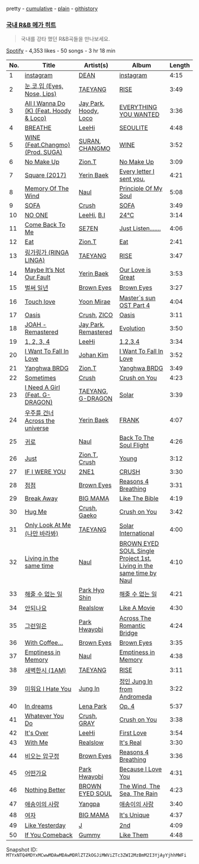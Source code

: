 pretty - [cumulative](/playlists/cumulative/37i9dQZF1DXe4qmDjDW0Ug.md) - [plain](/playlists/plain/37i9dQZF1DXe4qmDjDW0Ug) - [githistory](https://github.githistory.xyz/mackorone/spotify-playlist-archive/blob/main/playlists/plain/37i9dQZF1DXe4qmDjDW0Ug)

### [국내 R&B 메가 히트](https://open.spotify.com/playlist/37i9dQZF1DXe4qmDjDW0Ug)

> 국내를 강타 했던 R&B곡들을 만나보세요.

[Spotify](https://open.spotify.com/user/spotify) - 4,353 likes - 50 songs - 3 hr 18 min

| No. | Title | Artist(s) | Album | Length |
|---|---|---|---|---|
| 1 | [instagram](https://open.spotify.com/track/6z1kLsntE7FuzKZHZWrXYN) | [DEAN](https://open.spotify.com/artist/3eCd0TZrBPm2n9cDG6yWfF) | [instagram](https://open.spotify.com/album/1wW2yfORAbOEfn2Et1q687) | 4:15 |
| 2 | [눈,코,입 \(Eyes, Nose, Lips\)](https://open.spotify.com/track/0lYtIvI7bO51PZSeK22Mbz) | [TAEYANG](https://open.spotify.com/artist/6udveWUgX4vu75FF0DTrXV) | [RISE](https://open.spotify.com/album/1Y9so4jq4t4taAHu0VdKX3) | 3:49 |
| 3 | [All I Wanna Do \(K\) \(Feat\. Hoody & Loco\)](https://open.spotify.com/track/2FWquqPNxte8iqZ3ATQG0p) | [Jay Park](https://open.spotify.com/artist/4XDi67ZENZcbfKnvMnTYsI), [Hoody](https://open.spotify.com/artist/7lXgbtBDcCRbfc5f8FhGUL), [Loco](https://open.spotify.com/artist/2e4G04F77jxVuDYo44TCSm) | [EVERYTHING YOU WANTED](https://open.spotify.com/album/0c4LKBzh0ufU36AyuzZRc2) | 3:36 |
| 4 | [BREATHE](https://open.spotify.com/track/6G4z9WbxyEeWdEQTfShACT) | [LeeHi](https://open.spotify.com/artist/7cVZApDoQZpS447nHTsNqu) | [SEOULITE](https://open.spotify.com/album/2c41Flo2HQgy0A9P3xuSFf) | 4:48 |
| 5 | [WINE \(Feat.Changmo\) \(Prod\. SUGA\)](https://open.spotify.com/track/3eHkFA3StDR9BU7EVrUFLs) | [SURAN](https://open.spotify.com/artist/1mORehSVEd7lcaT2d7Sl2K), [CHANGMO](https://open.spotify.com/artist/3hvinNZRzTLoREmqFiKr1b) | [WINE](https://open.spotify.com/album/26adxLsliyYcCfVTF6xA75) | 3:52 |
| 6 | [No Make Up](https://open.spotify.com/track/4ppKRxity3jJd2hGoVyD4u) | [Zion.T](https://open.spotify.com/artist/5HenzRvMtSrgtvU16XAoby) | [No Make Up](https://open.spotify.com/album/0r0xWI5K9ieP0jpZUrXrDd) | 3:09 |
| 7 | [Square \(2017\)](https://open.spotify.com/track/13On7DYsJ3IrWxBWuOwM8t) | [Yerin Baek](https://open.spotify.com/artist/6dhfy4ByARPJdPtMyrUYJK) | [Every letter I sent you.](https://open.spotify.com/album/20hW2P3VSNJ1A7MwjIJ0Up) | 4:21 |
| 8 | [Memory Of The Wind](https://open.spotify.com/track/1uMLtqpe8beA6fPy3ApJcJ) | [Naul](https://open.spotify.com/artist/22oiFjlZPKJ1XphV2et1u1) | [Principle Of My Soul](https://open.spotify.com/album/2nrbL5Wk9xMl9Vuhwze6K4) | 5:08 |
| 9 | [SOFA](https://open.spotify.com/track/3dbyyPqdnNZkvPr7PptIRJ) | [Crush](https://open.spotify.com/artist/6aLdhHUqgdKE86xbtNmY8g) | [SOFA](https://open.spotify.com/album/7krvtQD2rv7PGdRaLLPW3P) | 3:49 |
| 10 | [NO ONE](https://open.spotify.com/track/0iQ7Nc2YhlyGHeUi4R8Gl6) | [LeeHi](https://open.spotify.com/artist/7cVZApDoQZpS447nHTsNqu), [B.I](https://open.spotify.com/artist/0UntV1Bw2hk3fbRrm9eMP6) | [24℃](https://open.spotify.com/album/5u9CP1NknadV33hZepVEy5) | 3:14 |
| 11 | [Come Back To Me](https://open.spotify.com/track/4ezlt6ciGxes2ctqphnKVU) | [SE7EN](https://open.spotify.com/artist/14yLuCwlBqteUdBqx9soJV) | [Just Listen.......](https://open.spotify.com/album/4QoM0VDe5UPOotBYmmcg5U) | 4:06 |
| 12 | [Eat](https://open.spotify.com/track/09Nhl3YQnChjlq8WmJz7FS) | [Zion.T](https://open.spotify.com/artist/5HenzRvMtSrgtvU16XAoby) | [Eat](https://open.spotify.com/album/4xI4eqUbq72Dk1slHQePQW) | 2:41 |
| 13 | [링가링가 \(RINGA LINGA\)](https://open.spotify.com/track/7fLijBP4BGujlmHRP3aX32) | [TAEYANG](https://open.spotify.com/artist/6udveWUgX4vu75FF0DTrXV) | [RISE](https://open.spotify.com/album/1Y9so4jq4t4taAHu0VdKX3) | 3:47 |
| 14 | [Maybe It’s Not Our Fault](https://open.spotify.com/track/2xxAW1kGFSVCDdRVoryX8R) | [Yerin Baek](https://open.spotify.com/artist/6dhfy4ByARPJdPtMyrUYJK) | [Our Love is Great](https://open.spotify.com/album/6o7uJmwJP40A8lllMXk8MW) | 3:53 |
| 15 | [벌써 일년](https://open.spotify.com/track/373fb3tsAbcShtD2RZ8edv) | [Brown Eyes](https://open.spotify.com/artist/6O7LgtO6NKOOOudzRayUfJ) | [Brown Eyes](https://open.spotify.com/album/59LLKRi3hOZZvszabtTeWA) | 3:27 |
| 16 | [Touch love](https://open.spotify.com/track/5gFYlFpGVG6QO4Fq4O8ZX4) | [Yoon Mirae](https://open.spotify.com/artist/1Do4bSzfUl0KWL9r1fITu0) | [Master\`s sun OST Part 4](https://open.spotify.com/album/1tDeMHqZE2YDvbe6kGqIM7) | 4:04 |
| 17 | [Oasis](https://open.spotify.com/track/0L26wNt3MUtn7BrTaHGtjj) | [Crush](https://open.spotify.com/artist/6aLdhHUqgdKE86xbtNmY8g), [ZICO](https://open.spotify.com/artist/4XpUIb8uuNlIWVKmgKZXC0) | [Oasis](https://open.spotify.com/album/70lpefg9cR9CQjbFfzNx8g) | 3:11 |
| 18 | [JOAH \- Remastered](https://open.spotify.com/track/32f0F3bMCTsUnorBsr9Jj8) | [Jay Park](https://open.spotify.com/artist/4XDi67ZENZcbfKnvMnTYsI), [Remastered](https://open.spotify.com/artist/7bc4CuYMrx8yZUfjR8kKzE) | [Evolution](https://open.spotify.com/album/5ikIgNGFVc8nwQ8Xzsg1p4) | 3:50 |
| 19 | [1, 2, 3, 4](https://open.spotify.com/track/1MMuD3VaVq7qqfvRgSrbRs) | [LeeHi](https://open.spotify.com/artist/7cVZApDoQZpS447nHTsNqu) | [1,2,3,4](https://open.spotify.com/album/6yYc7Ag6nVB3HVXzLjF9uz) | 3:34 |
| 20 | [I Want To Fall In Love](https://open.spotify.com/track/4IJC6m6PvRZeNoQG50rV1G) | [Johan Kim](https://open.spotify.com/artist/7kqUt0kZIfski1GVmbwjG3) | [I Want To Fall In Love](https://open.spotify.com/album/0bfMhqJWUeRJ0FJeQL78AV) | 3:52 |
| 21 | [Yanghwa BRDG](https://open.spotify.com/track/7saJl9V0kRYGWuyeURHYNU) | [Zion.T](https://open.spotify.com/artist/5HenzRvMtSrgtvU16XAoby) | [Yanghwa BRDG](https://open.spotify.com/album/3g3lXFXBEo6u3xbfzYNcd4) | 3:49 |
| 22 | [Sometimes](https://open.spotify.com/track/3yUNSNlU0h7ag5DTABjr2a) | [Crush](https://open.spotify.com/artist/6aLdhHUqgdKE86xbtNmY8g) | [Crush on You](https://open.spotify.com/album/6hvSnbuh5dAzYqO87FZHWY) | 4:23 |
| 23 | [I Need A Girl \(Feat\. G\-DRAGON\)](https://open.spotify.com/track/34oRc4INwO7000LJUQLy5X) | [TAEYANG](https://open.spotify.com/artist/6udveWUgX4vu75FF0DTrXV), [G\-DRAGON](https://open.spotify.com/artist/30b9WulBM8sFuBo17nNq9c) | [Solar](https://open.spotify.com/album/2rV8MCYJTfvuvXHZsBH12Z) | 3:39 |
| 24 | [우주를 건너 Across the universe](https://open.spotify.com/track/37LGPxmWd0LLKt80PKEDfz) | [Yerin Baek](https://open.spotify.com/artist/6dhfy4ByARPJdPtMyrUYJK) | [FRANK](https://open.spotify.com/album/3nf5TdSHODl88hYx0EEtmC) | 4:07 |
| 25 | [귀로](https://open.spotify.com/track/5B6ewNeXBcIDHqzsgAn6Dk) | [Naul](https://open.spotify.com/artist/22oiFjlZPKJ1XphV2et1u1) | [Back To The Soul Flight](https://open.spotify.com/album/26nzz1WN0qn4C3B6zcm93u) | 4:26 |
| 26 | [Just](https://open.spotify.com/track/2QG6SmPx2pBkZiKjT70piL) | [Zion.T](https://open.spotify.com/artist/5HenzRvMtSrgtvU16XAoby), [Crush](https://open.spotify.com/artist/6aLdhHUqgdKE86xbtNmY8g) | [Young](https://open.spotify.com/album/0fT1WF1nu9VnqaZxkowFpl) | 3:12 |
| 27 | [IF I WERE YOU](https://open.spotify.com/track/3w0IoJb39EAAVY8ELVr8Vl) | [2NE1](https://open.spotify.com/artist/1l0mKo96Jh9HVYONcRl3Yp) | [CRUSH](https://open.spotify.com/album/4OviNx5CqaeGhARVtHYtDL) | 3:30 |
| 28 | [점점](https://open.spotify.com/track/0IwDO38DaBE7cMl4aLgybU) | [Brown Eyes](https://open.spotify.com/artist/6O7LgtO6NKOOOudzRayUfJ) | [Reasons 4 Breathing](https://open.spotify.com/album/7yl1TSdq0B20VPe75Y8XAa) | 3:31 |
| 29 | [Break Away](https://open.spotify.com/track/3xN3UkMQPosLdU6nldyxjl) | [BIG MAMA](https://open.spotify.com/artist/34SKCchNLFzBWclGa6l6tQ) | [Like The Bible](https://open.spotify.com/album/4eBXK4EXrxjzSaAonbyRSe) | 4:19 |
| 30 | [Hug Me](https://open.spotify.com/track/7J28iQgZUf4sCfGKRFUazO) | [Crush](https://open.spotify.com/artist/6aLdhHUqgdKE86xbtNmY8g), [Gaeko](https://open.spotify.com/artist/0tkHE1pQ5ZCgQb8WZ0ba79) | [Crush on You](https://open.spotify.com/album/6hvSnbuh5dAzYqO87FZHWY) | 3:42 |
| 31 | [Only Look At Me \(나만 바라봐\)](https://open.spotify.com/track/1xaLJbuJr6efSW8MFA7vTu) | [TAEYANG](https://open.spotify.com/artist/6udveWUgX4vu75FF0DTrXV) | [Solar International](https://open.spotify.com/album/42BVvYE1FLO8mQH0ZJn4de) | 4:00 |
| 32 | [Living in the same time](https://open.spotify.com/track/1IUqkIRRxO0CQSoEr6CLW2) | [Naul](https://open.spotify.com/artist/22oiFjlZPKJ1XphV2et1u1) | [BROWN EYED SOUL Single Project 1st\. Living in the same time by Naul](https://open.spotify.com/album/7cFmhAzCqsNyfsuS4B2TlC) | 4:10 |
| 33 | [해줄 수 없는 일](https://open.spotify.com/track/0uWj1pzNFKcBjrmiwSj4dE) | [Park Hyo Shin](https://open.spotify.com/artist/57htMBtzpppc1yoXgjbslj) | [해줄 수 없는 일](https://open.spotify.com/album/1zMMuseo6mCUyuRhkYftgN) | 4:21 |
| 34 | [안되나요](https://open.spotify.com/track/52JY05Ks2OsY3NQ3wjI9s1) | [Realslow](https://open.spotify.com/artist/7luxe2wCwtDtkKSP8ZhPLn) | [Like A Movie](https://open.spotify.com/album/5VJSRZsnE47eEGPKHyAA1Z) | 4:30 |
| 35 | [그런일은](https://open.spotify.com/track/4VH257CEikqfvmN6TbBFYZ) | [Park Hwayobi](https://open.spotify.com/artist/5oihNt5Zntgh1XIsDqOGq5) | [Across The Romantic Bridge](https://open.spotify.com/album/7MWteKJKnqnYyht3hRa267) | 4:24 |
| 36 | [With Coffee…](https://open.spotify.com/track/7svHY5rTJ1Aotj6sDsDgdV) | [Brown Eyes](https://open.spotify.com/artist/6O7LgtO6NKOOOudzRayUfJ) | [Brown Eyes](https://open.spotify.com/album/59LLKRi3hOZZvszabtTeWA) | 3:35 |
| 37 | [Emptiness in Memory](https://open.spotify.com/track/3pOuipxjrJEwnnGhE106Rh) | [Naul](https://open.spotify.com/artist/22oiFjlZPKJ1XphV2et1u1) | [Emptiness in Memory](https://open.spotify.com/album/4dYM107Vn5VXOCenlChbOG) | 4:38 |
| 38 | [새벽한시 \(1AM\)](https://open.spotify.com/track/3JmlYV4mm5jdo2ZWzATLBv) | [TAEYANG](https://open.spotify.com/artist/6udveWUgX4vu75FF0DTrXV) | [RISE](https://open.spotify.com/album/1Y9so4jq4t4taAHu0VdKX3) | 3:11 |
| 39 | [미워요 I Hate You](https://open.spotify.com/track/4s5j8hpy5nbgvVU0VLBNtt) | [Jung In](https://open.spotify.com/artist/0CO7rEbHBtpqgY9QPYJgPM) | [정인 Jung In from Andromeda](https://open.spotify.com/album/1vaWpmAMtq5MuKCAna7afD) | 3:22 |
| 40 | [In dreams](https://open.spotify.com/track/1hNYiYh10zoFl4L6RrLDHq) | [Lena Park](https://open.spotify.com/artist/7MNyflLAWpaH0EPw1fdORD) | [Op\. 4](https://open.spotify.com/album/54OnWD6Ei0QGcjwsDBkS8F) | 5:37 |
| 41 | [Whatever You Do](https://open.spotify.com/track/2NDXgC3MbeyCUxThv3uYBt) | [Crush](https://open.spotify.com/artist/6aLdhHUqgdKE86xbtNmY8g), [GRAY](https://open.spotify.com/artist/3kPEBSt7qgVoRZSbIXMr7W) | [Crush on You](https://open.spotify.com/album/6hvSnbuh5dAzYqO87FZHWY) | 3:38 |
| 42 | [It's Over](https://open.spotify.com/track/47PAgx8nAijlmCdJtiq2iE) | [LeeHi](https://open.spotify.com/artist/7cVZApDoQZpS447nHTsNqu) | [First Love](https://open.spotify.com/album/74thqvuyVQfosFffvKx2uo) | 3:54 |
| 43 | [With Me](https://open.spotify.com/track/0cPPyoGJkteS3kBHfsV7qE) | [Realslow](https://open.spotify.com/artist/7luxe2wCwtDtkKSP8ZhPLn) | [It's Real](https://open.spotify.com/album/1XhwZEKRfvdHEaYIQkdasu) | 3:30 |
| 44 | [비오는 압구정](https://open.spotify.com/track/1WKoaRdUQGSoo8qfiWc1dT) | [Brown Eyes](https://open.spotify.com/artist/6O7LgtO6NKOOOudzRayUfJ) | [Reasons 4 Breathing](https://open.spotify.com/album/7yl1TSdq0B20VPe75Y8XAa) | 3:36 |
| 45 | [어떤가요](https://open.spotify.com/track/6oh5mZnvl3qfe9OBXTwnCm) | [Park Hwayobi](https://open.spotify.com/artist/5oihNt5Zntgh1XIsDqOGq5) | [Because I Love You](https://open.spotify.com/album/55YORiOuEr6NpZBvWnM9zc) | 4:31 |
| 46 | [Nothing Better](https://open.spotify.com/track/1c3YKD6HDervPsw0nHxlhh) | [BROWN EYED SOUL](https://open.spotify.com/artist/7AVa6rcpTQWVqgy91llPP5) | [The Wind, The Sea, The Rain](https://open.spotify.com/album/51NQxu89Z3tkaiLN4GX3lL) | 4:23 |
| 47 | [애송이의 사랑](https://open.spotify.com/track/5mCY172DdlbnXfXWoLINmF) | [Yangpa](https://open.spotify.com/artist/05Tt2bRgkP3yY2TnpRMvpS) | [애송이의 사랑](https://open.spotify.com/album/2vCLAlhvbVkIgxOX3YFi3b) | 3:40 |
| 48 | [여자](https://open.spotify.com/track/4rbMCf0AKkx2QaarW4COPD) | [BIG MAMA](https://open.spotify.com/artist/34SKCchNLFzBWclGa6l6tQ) | [It's Unique](https://open.spotify.com/album/38nBVXCPRp1GS5mRu8MabS) | 4:37 |
| 49 | [Like Yesterday](https://open.spotify.com/track/45k9BzXTsL9ieK6sdcfwJp) | [J](https://open.spotify.com/artist/0pwxHyrzsUtx7GgGwNHBXT) | [2nd](https://open.spotify.com/album/4PF4HZrptQ6d6b2ov5RqbW) | 4:09 |
| 50 | [If You Comeback](https://open.spotify.com/track/7A8iC2yCrq39b2DKej9ek1) | [Gummy](https://open.spotify.com/artist/0hRHbwZ0xSwfVHl4FTv7jq) | [Like Them](https://open.spotify.com/album/374rk50TgKbQSbeBaLFjek) | 4:48 |

Snapshot ID: `MTYxNTQ4MDYxMCwwMDAwMDAwMDRlZTZkOGJiMWViZTc3ZWI2MzBmM2I3YjAyYjhhMWFi`
